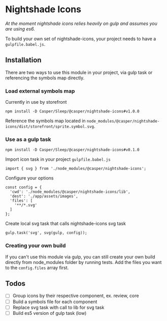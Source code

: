 # Nightshade Icons

_At the moment nightshade icons relies heavily on gulp and assumes you are
using es6._

To build your own set of nightshade-icons, your project needs to have a
`gulpfile.babel.js`.


## Installation

There are two ways to use this module in your project, via gulp task or
referencing the symbols map directly.


### Load external symbols map

Currently in use by storefront

```
npm install -D Casper/Sleep/@casper/nightshade-icons#v1.0.0
```

Reference the symbols map located in `node_modules/@casper/nightshade-icons/dist/storefront/sprite.symbol.svg`.


### Use as a gulp task

```
npm install -D Casper/Sleep/@casper/nightshade-icons#v0.1.0
```

Import icon task in your project `gulpfile.babel.js`

```
import { svg } from './node_modules/@casper/nightshade-icons';
```

Configure your options

```
const config = {
  'cwd': './node_modules/@casper/nightshade-icons/lib',
  'dest': './app/assets/images',
  'files': [
    '**/*.svg'
  ]
};
```

Create local svg task that calls nightshade-icons svg task

```
gulp.task('svg', svg(gulp, config));
```

### Creating your own build

If you can't use this module via gulp, you can still create your own build
directly from node_modules folder by running tests. Add the files you want to
the `config.files` array first.

## Todos

- [ ] Group icons by their respective component, ex. review, core
- [ ] Build a symbols file for each component
- [ ] Replace svg task with call to lib for svg task
- [ ] Build es5 version of gulp task (low)
